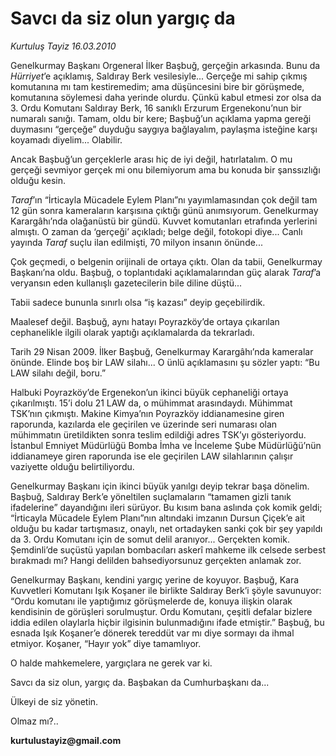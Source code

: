 # Savcı da siz olun yargıç da

*Kurtuluş Tayiz 16.03.2010*

<div class="yazi"><p>Genelkurmay Başkanı Orgeneral İlker Başbuğ, gerçeğin arkasında. Bunu da <i>Hürriyet</i>’e açıklamış, Saldıray Berk vesilesiyle... Gerçeğe mi sahip çıkmış komutanına mı tam kestiremedim; ama düşüncesini bire bir görüşmede, komutanına söylemesi daha yerinde olurdu. Çünkü kabul etmesi zor olsa da 3. Ordu Komutanı Saldıray Berk, 16 sanıklı Erzurum Ergenekonu’nun bir numaralı sanığı. Tamam, oldu bir kere; Başbuğ’un açıklama yapma gereği duymasını “gerçeğe” duyduğu saygıya bağlayalım, paylaşma isteğine karşı koyamadı diyelim... Olabilir.</p>
<p>Ancak Başbuğ’un gerçeklerle arası hiç de iyi değil, hatırlatalım. O mu gerçeği sevmiyor gerçek mi onu bilemiyorum ama bu konuda bir şanssızlığı olduğu kesin. </p>
<p><i>Taraf</i>’ın “İrticayla Mücadele Eylem Planı”nı yayımlamasından çok değil tam 12 gün sonra kameraların karşısına çıktığı günü anımsıyorum. Genelkurmay Karargâhı’nda olağanüstü bir gündü. Kuvvet komutanları etrafında yerlerini almıştı. O zaman da ‘gerçeği’ açıkladı; belge değil, fotokopi diye... Canlı yayında <i>Taraf</i> suçlu ilan edilmişti, 70 milyon insanın önünde... </p>
<p>Çok geçmedi, o belgenin orijinali de ortaya çıktı. Olan da tabii, Genelkurmay Başkanı’na oldu. Başbuğ, o toplantıdaki açıklamalarından güç alarak <i>Taraf</i>’a veryansın eden kullanışlı gazetecilerin bile diline düştü... </p>
<p>Tabii sadece bununla sınırlı olsa “iş kazası” deyip geçebilirdik.</p>
<p>Maalesef değil. Başbuğ, aynı hatayı Poyrazköy’de ortaya çıkarılan cephanelikle ilgili olarak yaptığı açıklamalarda da tekrarladı. </p>
<p>Tarih 29 Nisan 2009. İlker Başbuğ, Genelkurmay Karargâhı’nda kameralar önünde. Elinde boş bir LAW silahı... O ünlü açıklamasını şu sözler yaptı: “Bu LAW silahı değil, boru.”</p>
<p>Halbuki Poyrazköy’de Ergenekon’un ikinci büyük cephaneliği ortaya çıkarılmıştı. 15’i dolu 21 LAW da, o mühimmat arasındaydı. Mühimmat TSK’nın çıkmıştı. Makine Kimya’nın Poyrazköy iddianamesine giren raporunda, kazılarda ele geçirilen ve üzerinde seri numarası olan mühimmatın üretildikten sonra teslim edildiği adres TSK’yı gösteriyordu. İstanbul Emniyet Müdürlüğü Bomba İmha ve İnceleme Şube Müdürlüğü’nün iddianameye giren raporunda ise ele geçirilen LAW silahlarının çalışır vaziyette olduğu belirtiliyordu.</p>
<p>Genelkurmay Başkanı için ikinci büyük yanılgı deyip tekrar başa dönelim. Başbuğ, Saldıray Berk’e yöneltilen suçlamaların “tamamen gizli tanık ifadelerine” dayandığını ileri sürüyor. Bu kısım bana aslında çok komik geldi; “İrticayla Mücadele Eylem Planı”nın altındaki imzanın Dursun Çiçek’e ait olduğu bu kadar tartışmasız, onaylı, net ortadayken sanki çok bir şey yapıldı da 3. Ordu Komutanı için de somut delil aranıyor... Gerçekten komik. Şemdinli’de suçüstü yapılan bombacıları askerî mahkeme ilk celsede serbest bırakmadı mı? Hangi delilden bahsediyorsunuz gerçekten anlamak zor. </p>
<p>Genelkurmay Başkanı, kendini yargıç yerine de koyuyor. Başbuğ, Kara Kuvvetleri Komutanı Işık Koşaner ile birlikte Saldıray Berk’i şöyle savunuyor: “Ordu komutanı ile yaptığımız görüşmelerde de, konuya ilişkin olarak kendisinin de görüşleri sorulmuştur. Ordu Komutanı, çeşitli defalar bizlere iddia edilen olaylarla hiçbir ilgisinin bulunmadığını ifade etmiştir.” Başbuğ, bu esnada Işık Koşaner’e dönerek tereddüt var mı diye sormayı da ihmal etmiyor. Koşaner, “Hayır yok” diye tamamlıyor. </p>
<p>O halde mahkemelere, yargıçlara ne gerek var ki. </p>
<p>Savcı da siz olun, yargıç da. Başbakan da Cumhurbaşkanı da...</p>
<p>Ülkeyi de siz yönetin. </p>
<p>Olmaz mı?..</p>
<p><b>kurtulustayiz@gmail.com</b></p></div>
